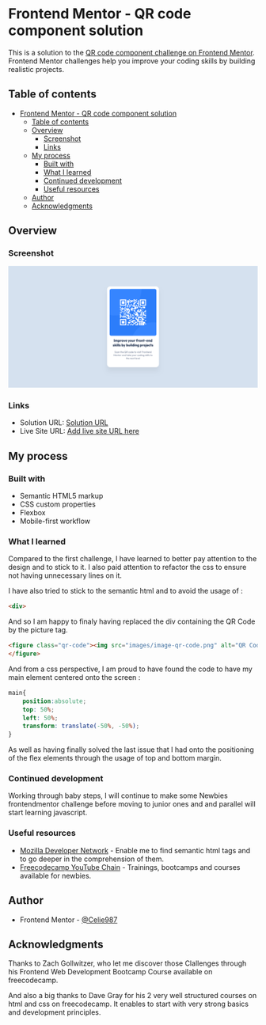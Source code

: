 # Frontend Mentor - QR code component solution

This is a solution to the [QR code component challenge on Frontend Mentor](https://www.frontendmentor.io/challenges/qr-code-component-iux_sIO_H). Frontend Mentor challenges help you improve your coding skills by building realistic projects. 

## Table of contents

- [Frontend Mentor - QR code component solution](#frontend-mentor---qr-code-component-solution)
  - [Table of contents](#table-of-contents)
  - [Overview](#overview)
    - [Screenshot](#screenshot)
    - [Links](#links)
  - [My process](#my-process)
    - [Built with](#built-with)
    - [What I learned](#what-i-learned)
    - [Continued development](#continued-development)
    - [Useful resources](#useful-resources)
  - [Author](#author)
  - [Acknowledgments](#acknowledgments)

## Overview

### Screenshot

![QR Code Solution Screenshot](/images/QR%20code%20component%20Screenshot.png)

### Links

- Solution URL: [Solution URL](https://your-solution-url.com)
- Live Site URL: [Add live site URL here](https://your-live-site-url.com)

## My process

### Built with

- Semantic HTML5 markup
- CSS custom properties
- Flexbox
- Mobile-first workflow

### What I learned

Compared to the first challenge, I have learned to better pay attention to the design and to stick to it. I also paid attention to refactor the css to ensure not having unnecessary lines on it.

I have also tried to stick to the semantic html and to avoid the usage of :

```html
<div>
```

And so I am happy to finaly having replaced the div containing the QR Code by the picture tag.

```html
<figure class="qr-code"><img src="images/image-qr-code.png" alt="QR Code">
</figure>
```
And from a css perspective, I am proud to have found the code to have my main element centered onto the screen :

```css
main{
    position:absolute;
    top: 50%;
    left: 50%;
    transform: translate(-50%, -50%);
} 
```

As well as having finally solved the last issue that I had onto the positioning of the flex elements through the usage of top and bottom margin.

### Continued development

Working through baby steps, I will continue to make some Newbies frontendmentor challenge before moving to junior ones and and parallel will start learning javascript.

### Useful resources

- [Mozilla Developer Network](https://developer.mozilla.org/en-US/) - Enable me to find semantic html tags and to go deeper in the comprehension of them.
- [Freecodecamp YouTube Chain](https://www.youtube.com/freecodecamp) - Trainings, bootcamps and courses available for newbies.

## Author

- Frontend Mentor - [@Celie987](https://www.frontendmentor.io/profile/Celie987)

## Acknowledgments

Thanks to Zach Gollwitzer, who let me discover those Clallenges through his Frontend Web Development Bootcamp Course available on freecodecamp.

And also a big thanks to Dave Gray for his 2 very well structured courses on html and css on freecodecamp. It enables to start with very strong basics and development principles.
